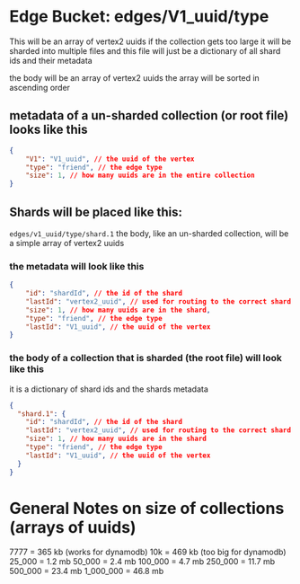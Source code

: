 # Edge Bucket: edges/V1_uuid/type
This will be an array of vertex2 uuids
if the collection gets too large 
it will be sharded into multiple files
and this file will just be a dictionary 
of all shard ids and their metadata

the body will be an array of vertex2 uuids
the array will be sorted in ascending order

## metadata of a un-sharded collection (or root file) looks like this
```json
{
	"V1": "V1_uuid", // the uuid of the vertex 
	"type": "friend", // the edge type
	"size": 1, // how many uuids are in the entire collection
}
```

## Shards will be placed like this: 
`edges/v1_uuid/type/shard.1`
the body, like an un-sharded collection,
will be a simple array of vertex2 uuids

### the metadata will look like this
```json
{
	"id": "shardId", // the id of the shard
	"lastId": "vertex2_uuid", // used for routing to the correct shard
	"size": 1, // how many uuids are in the shard,
	"type": "friend", // the edge type
	"lastId": "V1_uuid", // the uuid of the vertex
}
```

### the body of a collection that is sharded (the root file) will look like this

it is a dictionary of shard ids and the shards metadata

```json
{
  "shard.1": {
	"id": "shardId", // the id of the shard
	"lastId": "vertex2_uuid", // used for routing to the correct shard
	"size": 1, // how many uuids are in the shard
	"type": "friend", // the edge type
	"lastId": "V1_uuid", // the uuid of the vertex
  }
}
```

# General Notes on size of collections (arrays of uuids)
7777 = 365 kb (works for dynamodb)
10k = 469 kb (too big for dynamodb)
25_000 = 1.2 mb
50_000 = 2.4 mb
100_000 = 4.7 mb
250_000 = 11.7 mb
500_000 = 23.4 mb
1_000_000 = 46.8 mb